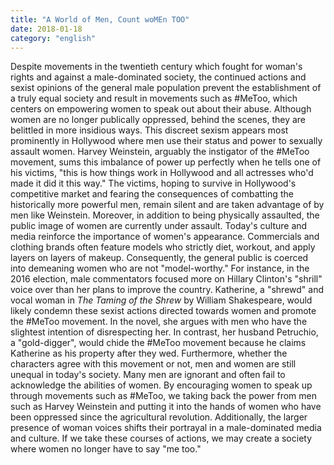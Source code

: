 ```yaml
---
title: "A World of Men, Count woMEn TOO"
date: 2018-01-18
category: "english"
---
```


Despite movements in the twentieth century which fought for woman's rights and against a male-dominated society, the continued actions and sexist opinions of the general male population prevent the establishment of a truly equal society and result in movements such as #MeToo, which centers on empowering women to speak out about their abuse. Although women are no longer publically oppressed, behind the scenes, they are belittled in more insidious ways. This discreet sexism appears most prominently in Hollywood where men use their status and power to sexually assault women. Harvey Weinstein, arguably the instigator of the #MeToo movement, sums this imbalance of power up perfectly when he tells one of his victims, "this is how things work in Hollywood and all actresses who'd made it did it this way." The victims, hoping to survive in Hollywood's competitive market and fearing the consequences of combatting the historically more powerful men, remain silent and are taken advantage of by men like Weinstein. Moreover, in addition to being physically assaulted, the public image of women are currently under assault. Today's culture and media reinforce the importance of women's appearance. Commercials and clothing brands often feature models who strictly diet, workout, and apply layers on layers of makeup. Consequently, the general public is coerced into demeaning women who are not "model-worthy." For instance, in the 2016 election, male commentators focused more on Hillary Clinton's "shrill" voice over than her plans to improve the country. Katherine, a "shrewd" and vocal woman in _The Taming of the Shrew_ by William Shakespeare, would likely condemn these sexist actions directed towards women and promote the #MeToo movement. In the novel, she argues with men who have the slightest intention of disrespecting her. In contrast, her husband Petruchio, a "gold-digger", would chide the #MeToo movement because he claims Katherine as his property after they wed. Furthermore, whether the characters agree with this movement or not, men and women are still unequal in today's society. Many men are ignorant and often fail to acknowledge the abilities of women. By encouraging women to speak up through movements such as #MeToo, we taking back the power from men such as Harvey Weinstein and putting it into the hands of women who have been oppressed since the agricultural revolution. Additionally, the larger presence of woman voices shifts their portrayal in a male-dominated media and culture. If we take these courses of actions, we may create a society where women no longer have to say "me too."
